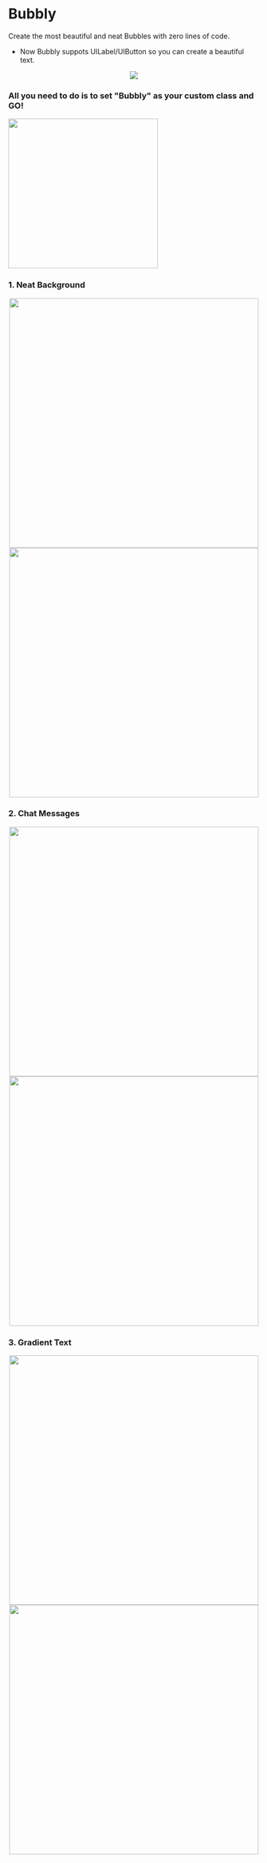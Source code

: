 # Bubbly
Create the most beautiful and neat Bubbles with zero lines of code. 
+ Now Bubbly suppots UILabel/UIButton so you can create a beautiful text.

<p align="center">
  <img src="/Assets/Logo.png">
</p>

### All you need to do is to set "Bubbly" as your custom class and GO!

<img width="300" src="/Assets/CustomClass.png">

### 1. Neat Background 
<p align="center">
<img height="500"  src="/Assets/Background.png">
<img height="500"  src="/Assets/Background3.png">
</p>


### 2. Chat Messages 
<p align="center">
<img height="500"  src="/Assets/Chat.png">
<img height="500"  src="/Assets/Chat3.png">
</p>


### 3. Gradient Text
<p align="center">
<img height="500"  src="/Assets/Text.png">
<img height="500"  src="/Assets/Text3.png">
</p>
